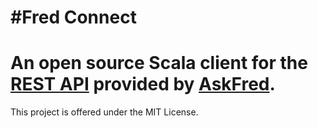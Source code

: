 #Fred Connect
===============
An open source Scala client for the [REST API](https://sites.google.com/a/countersix.com/fred-rest-api/home) provided by [AskFred](www.askfred.net).
===============
This project is offered under the MIT License.
